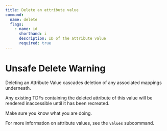 ```yaml
---
title: Delete an attribute value
command:
  name: delete
  flags:
    - name: id
      shorthand: i
      description: ID of the attribute value
      required: true
---
```


# Unsafe Delete Warning

Deleting an Attribute Value cascades deletion of any associated mappings underneath.

Any existing TDFs containing the deleted attribute of this value will be rendered inaccessible until it has been recreated.

Make sure you know what you are doing.

For more information on attribute values, see the `values` subcommand.
